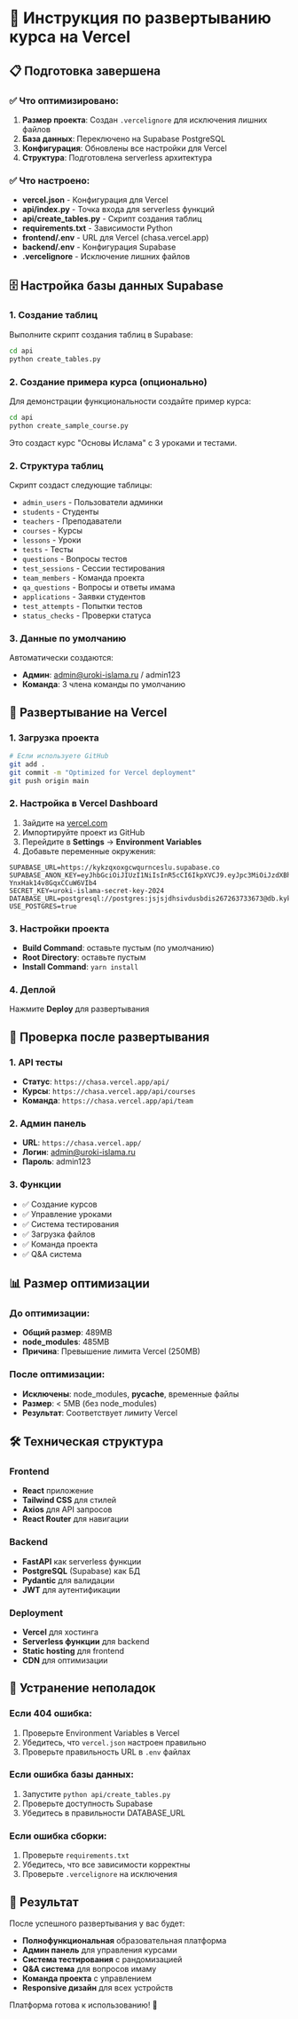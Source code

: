 # 🚀 Инструкция по развертыванию курса на Vercel

## 📋 Подготовка завершена

### ✅ Что оптимизировано:
1. **Размер проекта**: Создан `.vercelignore` для исключения лишних файлов
2. **База данных**: Переключено на Supabase PostgreSQL
3. **Конфигурация**: Обновлены все настройки для Vercel
4. **Структура**: Подготовлена serverless архитектура

### ✅ Что настроено:
- **vercel.json** - Конфигурация для Vercel
- **api/index.py** - Точка входа для serverless функций
- **api/create_tables.py** - Скрипт создания таблиц
- **requirements.txt** - Зависимости Python
- **frontend/.env** - URL для Vercel (chasa.vercel.app)
- **backend/.env** - Конфигурация Supabase
- **.vercelignore** - Исключение лишних файлов

## 🗄️ Настройка базы данных Supabase

### 1. Создание таблиц
Выполните скрипт создания таблиц в Supabase:

```bash
cd api
python create_tables.py
```

### 2. Создание примера курса (опционально)
Для демонстрации функциональности создайте пример курса:

```bash
cd api
python create_sample_course.py
```

Это создаст курс "Основы Ислама" с 3 уроками и тестами.

### 2. Структура таблиц
Скрипт создаст следующие таблицы:
- `admin_users` - Пользователи админки
- `students` - Студенты
- `teachers` - Преподаватели
- `courses` - Курсы
- `lessons` - Уроки
- `tests` - Тесты
- `questions` - Вопросы тестов
- `test_sessions` - Сессии тестирования
- `team_members` - Команда проекта
- `qa_questions` - Вопросы и ответы имама
- `applications` - Заявки студентов
- `test_attempts` - Попытки тестов
- `status_checks` - Проверки статуса

### 3. Данные по умолчанию
Автоматически создаются:
- **Админ**: admin@uroki-islama.ru / admin123
- **Команда**: 3 члена команды по умолчанию

## 🔧 Развертывание на Vercel

### 1. Загрузка проекта
```bash
# Если используете GitHub
git add .
git commit -m "Optimized for Vercel deployment"
git push origin main
```

### 2. Настройка в Vercel Dashboard
1. Зайдите на [vercel.com](https://vercel.com)
2. Импортируйте проект из GitHub
3. Перейдите в **Settings** → **Environment Variables**
4. Добавьте переменные окружения:

```
SUPABASE_URL=https://kykzqxoxgcwqurnceslu.supabase.co
SUPABASE_ANON_KEY=eyJhbGciOiJIUzI1NiIsInR5cCI6IkpXVCJ9.eyJpc3MiOiJzdXBhYmFzZSIsInJlZiI6Imt5a3pxeG94Z2N3cXVybmNlc2x1Iiwicm9sZSI6InNlcnZpY2Vfcm9sZSIsImlhdCI6MTc1MTQ4NzI0OCwiZXhwIjoyMDY3MDYzMjQ4fQ.wZcC233qDjrIuXn4it1j-YnxHak14v8GqxCCuW6VIb4
SECRET_KEY=uroki-islama-secret-key-2024
DATABASE_URL=postgresql://postgres:jsjsjdhsivdusbdis267263733673@db.kykzqxoxgcwqurnceslu.supabase.co:5432/postgres
USE_POSTGRES=true
```

### 3. Настройки проекта
- **Build Command**: оставьте пустым (по умолчанию)
- **Root Directory**: оставьте пустым
- **Install Command**: `yarn install`

### 4. Деплой
Нажмите **Deploy** для развертывания

## 🎯 Проверка после развертывания

### 1. API тесты
- **Статус**: `https://chasa.vercel.app/api/`
- **Курсы**: `https://chasa.vercel.app/api/courses`
- **Команда**: `https://chasa.vercel.app/api/team`

### 2. Админ панель
- **URL**: `https://chasa.vercel.app/`
- **Логин**: admin@uroki-islama.ru
- **Пароль**: admin123

### 3. Функции
- ✅ Создание курсов
- ✅ Управление уроками
- ✅ Система тестирования
- ✅ Загрузка файлов
- ✅ Команда проекта
- ✅ Q&A система

## 📊 Размер оптимизации

### До оптимизации:
- **Общий размер**: 489MB
- **node_modules**: 485MB
- **Причина**: Превышение лимита Vercel (250MB)

### После оптимизации:
- **Исключены**: node_modules, __pycache__, временные файлы
- **Размер**: < 5MB (без node_modules)
- **Результат**: Соответствует лимиту Vercel

## 🛠️ Техническая структура

### Frontend
- **React** приложение
- **Tailwind CSS** для стилей
- **Axios** для API запросов
- **React Router** для навигации

### Backend
- **FastAPI** как serverless функции
- **PostgreSQL** (Supabase) как БД
- **Pydantic** для валидации
- **JWT** для аутентификации

### Deployment
- **Vercel** для хостинга
- **Serverless функции** для backend
- **Static hosting** для frontend
- **CDN** для оптимизации

## 🚨 Устранение неполадок

### Если 404 ошибка:
1. Проверьте Environment Variables в Vercel
2. Убедитесь, что `vercel.json` настроен правильно
3. Проверьте правильность URL в `.env` файлах

### Если ошибка базы данных:
1. Запустите `python api/create_tables.py`
2. Проверьте доступность Supabase
3. Убедитесь в правильности DATABASE_URL

### Если ошибка сборки:
1. Проверьте `requirements.txt`
2. Убедитесь, что все зависимости корректны
3. Проверьте `.vercelignore` на исключения

## 🎉 Результат

После успешного развертывания у вас будет:
- **Полнофункциональная** образовательная платформа
- **Админ панель** для управления курсами
- **Система тестирования** с рандомизацией
- **Q&A система** для вопросов имаму
- **Команда проекта** с управлением
- **Responsive дизайн** для всех устройств

Платформа готова к использованию! 🚀